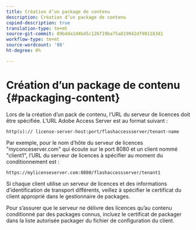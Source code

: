 ```yaml
---
title: Création d’un package de contenu
description: Création d’un package de contenu
copied-description: true
translation-type: tm+mt
source-git-commit: 89bdda1d4bd5c126f19ba75a819942df901183d1
workflow-type: tm+mt
source-wordcount: '98'
ht-degree: 0%

---
```



# Création d’un package de contenu {#packaging-content}

Lors de la création d’un pack de contenu, l’URL du serveur de licences doit être spécifiée. L’URL Adobe Access Server est au format suivant :

```
http(s):// license-server-host:port/flashaccessserver/tenant-name
```

Par exemple, pour le nom d’hôte du serveur de licences &quot;myconceserver.com&quot; qui écoute sur le port 8080 et un client nommé &quot;client1&quot;, l’URL du serveur de licences à spécifier au moment du conditionnement est :

```
https://mylicenseserver.com:8080/flashaccessserver/tenant1
```

Si chaque client utilise un serveur de licences et des informations d’identification de transport différents, veillez à spécifier le certificat du client approprié dans le gestionnaire de packages.

Pour s’assurer que le serveur ne délivre des licences qu’au contenu conditionné par des packages connus, incluez le certificat de packager dans la liste autorisée packager du fichier de configuration du client.
